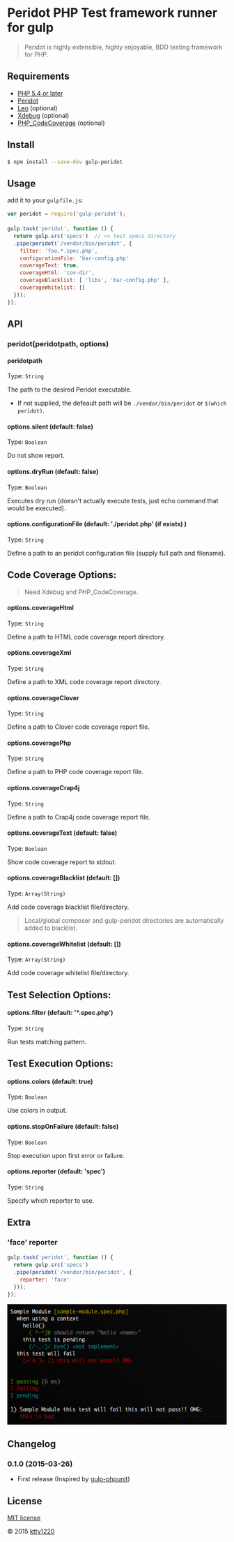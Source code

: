 # Peridot PHP Test framework runner for gulp

> Peridot is highly extensible, highly enjoyable, BDD testing framework for PHP. 

## Requirements

* [PHP 5.4 or later](http://php.net/)
* [Peridot](http://peridot-php.github.io/)
* [Leo](http://peridot-php.github.io/leo/) (optional)
* [Xdebug](http://xdebug.org/) (optional)
* [PHP_CodeCoverage](https://github.com/sebastianbergmann/php-code-coverage) (optional)

## Install

```sh
$ npm install --save-dev gulp-peridot
```

## Usage

add it to your `gulpfile.js`:

```js
var peridot = require('gulp-peridot');

gulp.task('peridot', function () {
  return gulp.src('specs')  // <= test specs directory
  .pipe(peridot('/vendor/bin/peridot', {
    filter: 'foo.*.spec.php',
    configurationFile: 'bar-config.php'
    coverageText: true,
    coverageHtml: 'cov-dir',
    coverageBlacklist: [ 'libs', 'bar-config.php' ],
    coverageWhitelist: []
  }));
});
```

## API

### peridot(peridotpath, options)

#### peridotpath

Type: `String`

The path to the desired Peridot executable.

* If not supplied, the defeault path will be `./vendor/bin/peridot` or `$(which peridot)`.

#### options.silent (default: false)

Type: `Boolean`

Do not show report.

#### options.dryRun (default: false)

Type: `Boolean`

Executes dry run (doesn't actually execute tests, just echo command that would be executed).

#### options.configurationFile (default: './peridot.php' (if exists) )

Type: `String`

Define a path to an peridot configuration file (supply full path and filename).

## Code Coverage Options:

> Need Xdebug and PHP_CodeCoverage.

#### options.coverageHtml

Type: `String`

Define a path to HTML code coverage report directory.

#### options.coverageXml

Type: `String`

Define a path to XML code coverage report directory.

#### options.coverageClover

Type: `String`

Define a path to Clover code coverage report file.

#### options.coveragePhp

Type: `String`

Define a path to PHP code coverage report file.

#### options.coverageCrap4j

Type: `String`

Define a path to Crap4j code coverage report file.

#### options.coverageText (default: false)

Type: `Boolean`

Show code coverage report to stdout.

#### options.coverageBlacklist (default: [])

Type: `Array(String)`

Add code coverage blacklist file/directory.

> Local/global composer and gulp-peridot directories are automatically added to blacklist.

#### options.coverageWhitelist (default: [])

Type: `Array(String)`

Add code coverage whitelist file/directory.

## Test Selection Options:

#### options.filter  (default: '\*.spec.php')

Type: `String`

Run tests matching pattern.

## Test Execution Options:

#### options.colors (default: true)

Type: `Boolean`
 
Use colors in output.

#### options.stopOnFailure (default: false)

Type: `Boolean`

Stop execution upon first error or failure.

#### options.reporter (default: 'spec')

Type: `String`

Specify which reporter to use.

## Extra

### 'face' reporter

```js
gulp.task('peridot', function () {
  return gulp.src('specs')
  .pipe(peridot('/vendor/bin/peridot', {
    reporter: 'face'
  }));
});
```

![face reporter](face.png)

## Changelog

### 0.1.0 (2015-03-26)

* First release (Inspired by [gulp-phpunit](https://www.npmjs.com/package/gulp-phpunit))

## License

[MIT license](http://www.opensource.org/licenses/mit-license)

&copy; 2015 [ktty1220](mailto:ktty1220@gmail.com)
